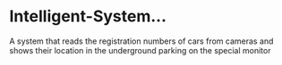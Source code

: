 # Intelligent-System...
A system that reads the registration numbers of cars from cameras and shows their location in the underground parking on the special monitor
